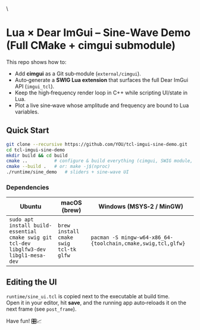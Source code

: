 \
# Lua × Dear ImGui – Sine‑Wave Demo (Full CMake + cimgui submodule)

This repo shows how to:

* Add **cimgui** as a Git sub‑module (`external/cimgui`).
* Auto‑generate a **SWIG Lua extension** that surfaces the full Dear ImGui API (`imgui_tcl`).
* Keep the high‑frequency render loop in C++ while scripting UI/state in Lua.
* Plot a live sine‑wave whose amplitude and frequency are bound to Lua variables.

## Quick Start

```bash
git clone --recursive https://github.com/YOU/tcl-imgui-sine-demo.git
cd tcl-imgui-sine-demo
mkdir build && cd build
cmake ..          # configure & build everything (cimgui, SWIG module, demo app)
cmake --build .   # or: make -j$(nproc)
./runtime/sine_demo   # sliders + sine‑wave UI
```

### Dependencies

| Ubuntu | macOS (brew) | Windows (MSYS‑2 / MinGW) |
|---|---|---|
| `sudo apt install build-essential cmake swig git tcl-dev libglfw3-dev libgl1-mesa-dev` | `brew install cmake swig tcl-tk glfw` | `pacman -S mingw-w64-x86_64-{toolchain,cmake,swig,tcl,glfw}` |

## Editing the UI

`runtime/sine_ui.tcl` is copied next to the executable at build time.  
Open it in your editor, hit **save**, and the running app auto‑reloads it on the next frame (see `post_frame`).

Have fun! 🎛️📈
